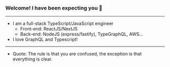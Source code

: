 ### Welcome! I have been expecting you 👋
---
- I am a full-stack TypeScript/JavaScript engineer 
     - Front-end: ReactJS/NextJS
     - Back-end: NodeJS (express/fastify), TypeGraphQL, AWS...
- I love GraphQL and Typescript!
---
- Quote: The rule is that you are confused, the exception is that everything is clear.
<!-- - 'Fun' fact: I studied Business in uni (BSc) ⚡  -->


<!--
**Segun98/Segun98** is a ✨ _special_ ✨ repository because its `README.md` (this file) appears on your GitHub profile.
- Reading two books at the moment (I highly recommend): Javascript The Definitive Guide by David Flanagan and React Quickly: Painless Web Apps with React... by Azat Mardan 
Here are some ideas to get you started:

- 🔭 I’m currently working on ...
- 🌱 I’m currently learning ...
- 👯 I’m looking to collaborate on ...
- 🤔 I’m looking for help with ...
- 💬 Ask me about ...
- 📫 How to reach me: ...
- 😄 Pronouns: ...
- ⚡ Fun fact: ...
-->
